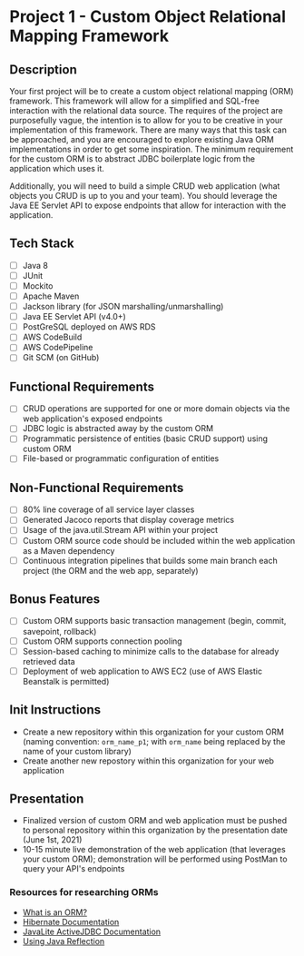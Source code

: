 # Project 1 - Custom Object Relational Mapping Framework

## Description

Your first project will be to create a custom object relational mapping (ORM) framework. This framework will allow for a simplified and SQL-free interaction with the relational data source. The requires of the project are purposefully vague, the intention is to allow for you to be creative in your implementation of this framework. There are many ways that this task can be approached, and you are encouraged to explore existing Java ORM implementations in order to get some inspiration. The minimum requirement for the custom ORM is to abstract JDBC boilerplate logic from the application which uses it.

Additionally, you will need to build a simple CRUD web application (what objects you CRUD is up to you and your team). You should leverage the Java EE Servlet API to expose endpoints that allow for interaction with the application.

## Tech Stack
- [ ] Java 8
- [ ] JUnit
- [ ] Mockito
- [ ] Apache Maven
- [ ] Jackson library (for JSON marshalling/unmarshalling)
- [ ] Java EE Servlet API (v4.0+)
- [ ] PostGreSQL deployed on AWS RDS
- [ ] AWS CodeBuild
- [ ] AWS CodePipeline
- [ ] Git SCM (on GitHub)

## Functional Requirements
- [ ] CRUD operations are supported for one or more domain objects via the web application's exposed endpoints
- [ ] JDBC logic is abstracted away by the custom ORM 
- [ ] Programmatic persistence of entities (basic CRUD support) using custom ORM
- [ ] File-based or programmatic configuration of entities

## Non-Functional Requirements
- [ ] 80% line coverage of all service layer classes
- [ ] Generated Jacoco reports that display coverage metrics
- [ ] Usage of the java.util.Stream API within your project
- [ ] Custom ORM source code should be included within the web application as a Maven dependency
- [ ] Continuous integration pipelines that builds some main branch each project (the ORM and the web app, separately)

## Bonus Features
- [ ] Custom ORM supports basic transaction management (begin, commit, savepoint, rollback) 
- [ ] Custom ORM supports connection pooling
- [ ] Session-based caching to minimize calls to the database for already retrieved data
- [ ] Deployment of web application to AWS EC2 (use of AWS Elastic Beanstalk is permitted) 

## Init Instructions
- Create a new repository within this organization for your custom ORM (naming convention: `orm_name_p1`; with `orm_name` being replaced by the name of your custom library)
- Create another new repostory within this organization for your web application

## Presentation
- Finalized version of custom ORM and web application must be pushed to personal repository within this organization by the presentation date (June 1st, 2021)
- 10-15 minute live demonstration of the web application (that leverages your custom ORM); demonstration will be performed using PostMan to query your API's endpoints

### Resources for researching ORMs
- [What is an ORM?](https://blog.bitsrc.io/what-is-an-orm-and-why-you-should-use-it-b2b6f75f5e2a)
- [Hibernate Documentation](https://hibernate.org/orm/documentation/5.4/)
- [JavaLite ActiveJDBC Documentation](https://javalite.io/documentation)
- [Using Java Reflection](https://www.oracle.com/technical-resources/articles/java/javareflection.html)
